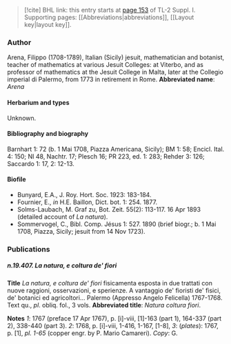 > [!cite] BHL link: this entry starts at [page 153](https://www.biodiversitylibrary.org/page/33264880) of TL-2 Suppl. I.
> Supporting pages: [[Abbreviations|abbreviations]], [[Layout key|layout key]].

### Author

Arena, Filippo (1708-1789), Italian (Sicily) jesuit, mathematician and botanist, teacher of mathematics at various Jesuit Colleges: at Viterbo, and as professor of mathematics at the Jesuit College in Malta, later at the Collegio imperial di Palermo, from 1773 in retirement in Rome. 
**Abbreviated name**: *Arena*

#### Herbarium and types

Unknown.

#### Bibliography and biography

Barnhart 1: 72 (b. 1 Mai 1708, Piazza Americana, Sicily); BM 1: 58; Encicl. Ital. 4: 150; NI 48, Nachtr. 17; Plesch 16; PR 223, ed. 1: 283; Rehder 3: 126; Saccardo 1: 17, 2: 12-13.

#### Biofile

- Bunyard, E.A., J. Roy. Hort. Soc. 1923: 183-184.
- Fournier, E., *in* H.E. Baillon, Dict. bot. 1: 254. 1877.
- Solms-Laubach, M. Graf zu, Bot. Zeit. 55(2): 113-117. 16 Apr 1893 (detailed account of *La* *natura*).
- Sommervogel, C., Bibl. Comp. Jésus 1: 527. 1890 (brief biogr.; b. 1 Mai 1708, Piazza, Sicily; jesuit from 14 Nov 1723).

### Publications

##### n.19.407. La natura, e coltura de' fiori

**Title**
*La natura, e coltura de' fiori* fisicamenta esposta in due trattati con nuove raggioni, osservazioni, e sperienze. A vantaggio de' fioristi de' fisici, de' botanici ed agricoltori... Palermo (Appresso Angelo Felicella) 1767-1768. Text qu., *pl*. obliq. fol., 3 vols.
**Abbreviated title**: *Natura coltura fiori*.

**Notes**
*1*: 1767 (preface 17 Apr 1767), p. \[i\]-viii, \[1\]-163 (part 1), 164-337 (part 2), 338-440 (part 3).
*2*: 1768, p. \[i\]-viii, 1-416, 1-167, \[1-8\],
*3*: (*plates*): 1767, p. \[1\], *pl. 1-65* (copper engr. by P. Mario Camareri).
*Copy*: G.


